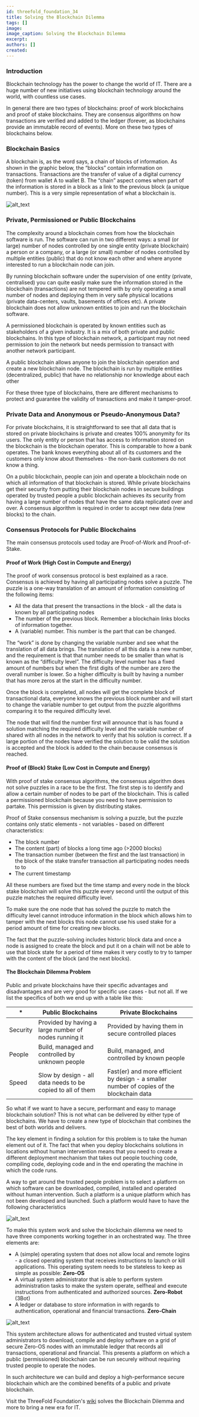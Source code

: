 ```yaml
---
id: threefold_foundation_34
title: Solving the Blockchain Dilemma
tags: []
image: 
image_caption: Solving the Blockchain Dilemma
excerpt: 
authors: []
created: 
---
```



### Introduction

Blockchain technology has the power to change the world of IT. There are a huge number of new initiatives using blockchain technology around the world, with countless use cases.

In general there are two types of blockchains: proof of work blockchains and proof of stake blockchains. They are consensus algorithms on how transactions are verified and added to the ledger (forever, as blockchains provide an immutable record of events). More on these two types of blockchains below.

### Blockchain Basics

A blockchain is, as the word says, a chain of blocks of information. As shown in the graphic below, the “blocks” contain information on transactions. Transactions are the transfer of value of a digital currency (token) from wallet A to wallet B. The “chain” aspect comes when part of the information is stored in a block as a link to the previous block (a unique number). This is a very simple representation of what a blockchain is.

![alt_text](hashes.png)

### Private, Permissioned or Public Blockchains

The complexity around a blockchain comes from how the blockchain software is run. The software can run in two different ways: a small (or large) number of nodes controlled by one single entity (private blockchain) a person or a company, or a large (or small) number of nodes controlled by multiple entities (public) that do not know each other and where anyone interested to run a blockchain node can join.

By running blockchain software under the supervision of one entity (private, centralised) you can quite easily make sure the information stored in the blockchain (transactions) are not tempered with by only operating a small number of nodes and deploying them in very safe physical locations (private data-centers, vaults, basements of offices etc). A private blockchain does not allow unknown entities to join and run the blockchain software.

A permissioned blockchain is operated by known entities such as stakeholders of a given industry. It is a mix of both private and public blockchains. In this type of blockchain network, a participant may not need permission to join the network but needs permission to transact with another network participant.

A public blockchain allows anyone to join the blockchain operation and create a new blockchain node. The blockchain is run by multiple entities (decentralized, public) that have no relationship nor knowledge about each other 

For these three type of blockchains, there are different mechanisms to protect and guarantee the validity of transactions and make it tamper-proof.

### Private Data and Anonymous or Pseudo-Anonymous Data?

For private blockchains, it is straightforward to see that all data that is stored on private blockchains is private and creates 100% anonymity for its users. The only entity or person that has access to information stored on the blockchain is the blockchain operator. This is comparable to how a bank operates. The bank knows everything about all of its customers and the customers only know about themselves - the non-bank customers do not know a thing.

On a public blockchain, people can join and operate a blockchain node on which all information of that blockchain is stored. While private blockchains get their security from putting their blockchain nodes in secure buildings operated by trusted people a public blockchain achieves its security from having a large number of nodes that have the same data replicated over and over. A consensus algorithm is required in order to accept new data (new blocks) to the chain.

### Consensus Protocols for Public Blockchains

The main consensus protocols used today are Proof-of-Work and Proof-of-Stake.

#### Proof of Work (High Cost in Compute and Energy)

The proof of work consensus protocol is best explained as a race. Consensus is achieved by having all participating nodes solve a puzzle. The puzzle is a one-way translation of an amount of information consisting of the following items:
- All the data that present the transactions in the block - all the data is known by all participating nodes
- The number of the previous block. Remember a blockchain links blocks of information together.
- A (variable) number. This number is the part that can be changed.

The “work” is done by changing the variable number and see what the translation of all data brings. The translation of all this data is a new number, and the requirement is that that number needs to be smaller than what is known as the “difficulty level”. The difficulty level number has a fixed amount of numbers but when the first digits of the number are zero the overall number is lower. So a higher difficulty is built by having a number that has more zeros at the start in the difficulty number.

Once the block is completed, all nodes will get the complete block of transactional data, everyone knows the previous block number and will start to change the variable number to get output from the puzzle algorithms comparing it to the required difficulty level.

The node that will find the number first will announce that is has found a solution matching the required difficulty level and the variable number of shared with all nodes in the network to verify that his solution is correct. If a large portion of the nodes have verified the solution to be valid the solution is accepted and the block is added to the chain because consensus is reached.

#### Proof of (Block) Stake (Low Cost in Compute and Energy)

With proof of stake consensus algorithms, the consensus algorithm does not solve puzzles in a race to be the first. The first step is to identify and allow a certain number of nodes to be part of the blockchain. This is called a permissioned blockchain because you need to have permission to partake. This permission is given by distributing stakes.

Proof of Stake consensus mechanism is solving a puzzle, but the puzzle contains only static elements - not variables - based on different characteristics:
- The block number
- The content (part) of blocks a long time ago (>2000 blocks)
- The transaction number (between the first and the last transaction) in the block of the stake transfer transaction all participating nodes needs to to
- The current timestamp

All these numbers are fixed but the time stamp and every node in the block stake blockchain will solve this puzzle every second until the output of this puzzle matches the required difficulty level. 

To make sure the one node that has solved the puzzle to match the difficulty level cannot introduce information in the block which allows him to tamper with the next blocks this node cannot use his used stake for a period amount of time for creating new blocks.

The fact that the puzzle-solving includes historic block data and once a node is assigned to create the block and put it on a chain will not be able to use that block state for a period of time makes it very costly to try to tamper with the content of the block (and the next blocks). 

#### The Blockchain Dilemma Problem

Public and private blockchains have their specific advantages and disadvantages and are very good for specific use cases - but not all. If we list the specifics of both we end up with a table like this:

| * | Public Blockchains | Private Blockchains |
|---|---|---|
| Security | Provided by having a large number of nodes running it | Provided by having them in secure controlled places | 
| People | Build, managed and controlled by unknown people | Build, managed, and controlled by known people |  
| Speed | Slow by design - all data needs to be copied to all of them | Fast(er) and more efficient by design - a smaller number of copies of the blockchain data |   

So what if we want to have a secure, performant and easy to manage blockchain solution?  This is not what can be delivered by either type of blockchains.  We have to create a new type of blockchain that combines the best of both worlds and delivers.

The key element in finding a solution for this problem is to take the human element out of it.  The fact that when you deploy blockchains solutions in locations without human intervention means that you need to create a different deployment mechanism that takes out people touching code, compiling code, deploying code and in the end operating the machine in which the code runs.

A way to get around the trusted people problem is to select a platform on which software can be downloaded, compiled, installed and operated without human intervention.  Such a platform is a unique platform which has not been developed and launched. Such a platform would have to have the following characteristics

![alt_text](tf_tech_approach.png)

To make this system work and solve the blockchain dilemma we need to have three components working together in an orchestrated way.  The three elements are:

*   A (simple) operating system that does not allow local and remote logins - a closed operating system that receives instructions to launch or kill applications.  This operating system  needs to be stateless to keep as simple as possible: **Zero-OS**
*   A virtual system administrator that is able to perform system administration tasks to make the system operate, selfheal and execute instructions from authenticated and authorized sources.  **Zero-Robot** (3Bot)
*   A ledger or database to store information in with regards to authentication, operational and financial transactions. **Zero-Chain**

![alt_text](blocks.png)

This system architecture allows for authenticated and trusted virtual system administrators to download, compile and deploy software on a grid of secure Zero-OS nodes with an immutable ledger that records all transactions, operational and financial. This presents a platform on which a public (permissioned) blockchain can be run securely without requiring trusted people to operate the nodes. 

In such architecture we can build and deploy a high-performance secure blockchain which are the combined benefits of a public and private blockchain.

Visit the ThreeFold Foundation's [wiki](wiki.threefold.io) solves the Blockchain Dilemma and more to bring a new era for IT.

